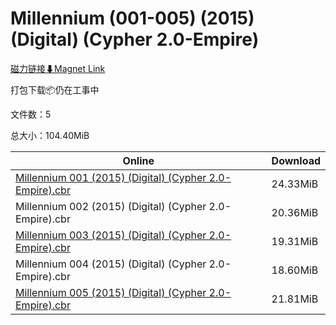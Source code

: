 # Millennium (001-005) (2015) (Digital) (Cypher 2.0-Empire)

[磁力链接⬇Magnet Link](magnet:?xt=urn:btih:336bb4fb60736803f768ead693a70da4a360f065&dn=Millennium%20%28001-005%29%20%282015%29%20%28Digital%29%20%28Cypher%202.0-Empire%29)

打包下载📦仍在工事中

文件数：5

总大小：104.40MiB

Online | Download
--- | ---
[Millennium 001 (2015) (Digital) (Cypher 2.0-Empire).cbr](https://github.com/alicewish/markdown/blob/master/comic/Millennium-001-2015-Digital-Cypher-2-0-Empire-cbr.md) | 24.33MiB
Millennium 002 (2015) (Digital) (Cypher 2.0-Empire).cbr | 20.36MiB
[Millennium 003 (2015) (Digital) (Cypher 2.0-Empire).cbr](https://github.com/alicewish/markdown/blob/master/comic/Millennium-003-2015-Digital-Cypher-2-0-Empire-cbr.md) | 19.31MiB
Millennium 004 (2015) (Digital) (Cypher 2.0-Empire).cbr | 18.60MiB
[Millennium 005 (2015) (Digital) (Cypher 2.0-Empire).cbr](https://github.com/alicewish/markdown/blob/master/comic/Millennium-005-2015-Digital-Cypher-2-0-Empire-cbr.md) | 21.81MiB